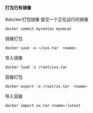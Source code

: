 

#### 打包已有镜像
#docker打包镜像
提交一个正在运行的镜像
```shell
docker commit mycentos myomcat
```
镜像打包
```shell
docker save -o ~/xxx.tar  <name>
```
导入镜像
```shell
docker load -i /root/xxx.tar
```
容器打包
```shell
docker export -o /root/xx.tar  <name>
```
导入容器
```shell
docker import xx.tar <name>:latest
```
